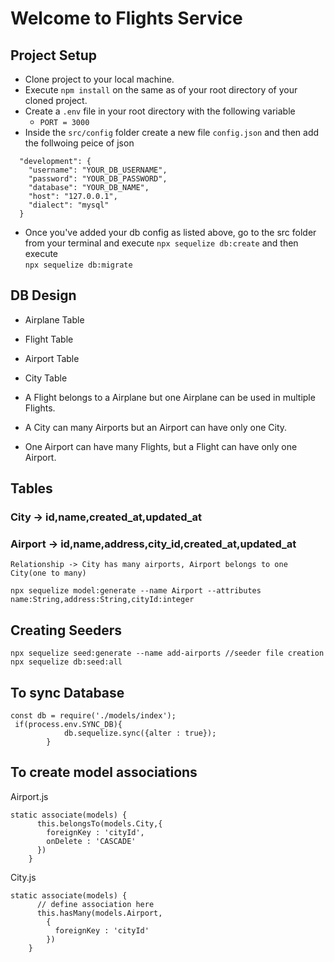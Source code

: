 # Welcome to Flights Service

## Project Setup

- Clone project to your local machine.
- Execute `npm install` on the same as of your root directory of your cloned project.
- Create a `.env` file in your root directory with the following variable
   - `PORT = 3000`
- Inside the `src/config` folder create a new file `config.json` and then add the follwoing peice of json 
```
  "development": {
    "username": "YOUR_DB_USERNAME",
    "password": "YOUR_DB_PASSWORD",
    "database": "YOUR_DB_NAME",
    "host": "127.0.0.1",
    "dialect": "mysql"
  }  
```
- Once you've added your db config as listed above, go to the src folder from your terminal and execute `npx sequelize db:create`
and then execute  
`npx sequelize db:migrate`

## DB Design
- Airplane Table 
- Flight Table
- Airport Table
- City Table

- A Flight belongs to a Airplane but one Airplane can be used in multiple Flights.
- A City can many Airports but an Airport can have only one City.
- One Airport can have many Flights, but a Flight can have only one Airport. 

## Tables
### City -> id,name,created_at,updated_at
### Airport -> id,name,address,city_id,created_at,updated_at
    Relationship -> City has many airports, Airport belongs to one City(one to many)
```
npx sequelize model:generate --name Airport --attributes name:String,address:String,cityId:integer
```

## Creating Seeders
```
npx sequelize seed:generate --name add-airports //seeder file creation
npx sequelize db:seed:all

```
## To sync Database 
```
const db = require('./models/index');
 if(process.env.SYNC_DB){
            db.sequelize.sync({alter : true});
        }

```
## To create model associations
Airport.js
```
static associate(models) {
      this.belongsTo(models.City,{
        foreignKey : 'cityId',
        onDelete : 'CASCADE'
      })
    }
```
City.js
```
static associate(models) {
      // define association here
      this.hasMany(models.Airport,
        {
          foreignKey : 'cityId'
        })
    }
```
